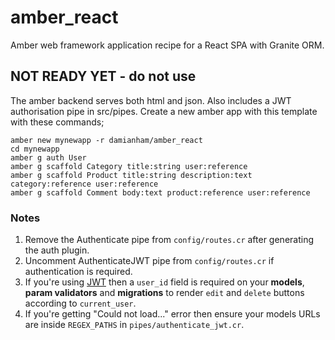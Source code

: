 # amber_react
Amber web framework application recipe for a React SPA with Granite ORM.

## NOT READY YET - do not use

The amber backend serves both html and json.  Also includes a JWT authorisation
pipe in src/pipes.  Create a new amber app with this template with these commands;


```
amber new mynewapp -r damianham/amber_react
cd mynewapp
amber g auth User
amber g scaffold Category title:string user:reference
amber g scaffold Product title:string description:text category:reference user:reference
amber g scaffold Comment body:text product:reference user:reference
```

### Notes

1. Remove the Authenticate pipe from `config/routes.cr` after generating the auth plugin.  
2. Uncomment AuthenticateJWT pipe from `config/routes.cr` if authentication is required.
3. If you're using [JWT](https://jwt.io/) then a `user_id` field is required on your **models**, **param validators** and **migrations** to render `edit` and `delete` buttons according to `current_user`.
4. If you're getting "Could not load..." error then ensure your models URLs are inside `REGEX_PATHS` in `pipes/authenticate_jwt.cr`.
